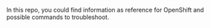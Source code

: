 In this repo, you could find information as reference for OpenShift and possible commands to troubleshoot.